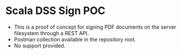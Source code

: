 # Scala DSS Sign POC

* This is a proof of concept for signing PDF documents on the server filesystem through a REST API. 
* Postman collection available in the repository root.
* No support provided. 